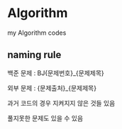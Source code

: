 # Algorithm
my Algorithm codes


## naming rule


백준 문제 : BJ{문제번호}_{문제제목}


외부 문제 : {문제출처}_{문제제목}


과거 코드의 경우 지켜지지 않은 것들 있음


풀지못한 문제도 있을 수 있음
